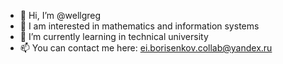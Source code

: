 - 👋 Hi, I’m @wellgreg
- 👀 I am interested in mathematics and information systems
- 🌱 I’m currently learning in technical university
- 📫 You can contact me here: ei.borisenkov.collab@yandex.ru
